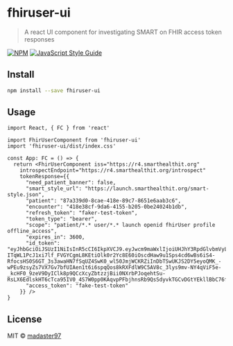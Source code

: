 # fhiruser-ui

> A react UI component for investigating SMART on FHIR access token responses

[![NPM](https://img.shields.io/npm/v/fhiruser-ui.svg)](https://www.npmjs.com/package/fhiruser-ui) [![JavaScript Style Guide](https://img.shields.io/badge/code_style-standard-brightgreen.svg)](https://standardjs.com)

## Install

```bash
npm install --save fhiruser-ui
```

## Usage

```tsx
import React, { FC } from 'react'

import FhirUserComponent from 'fhiruser-ui'
import 'fhiruser-ui/dist/index.css'

const App: FC = () => {
  return <FhirUserComponent iss="https://r4.smarthealthit.org"
    introspectEndpoint="https://r4.smarthealthit.org/introspect"
    tokenResponse={{
      "need_patient_banner": false,
      "smart_style_url": "https://launch.smarthealthit.org/smart-style.json",
      "patient": "87a339d0-8cae-418e-89c7-8651e6aab3c6",
      "encounter": "418e38cf-9da6-4155-b205-0be24024b1db",
      "refresh_token": "faker-test-token",
      "token_type": "bearer",
      "scope": "patient/*.* user/*.* launch openid fhirUser profile offline_access",
      "expires_in": 3600,
      "id_token": "eyJhbGciOiJSUzI1NiIsInR5cCI6IkpXVCJ9.eyJwcm9maWxlIjoiUHJhY3RpdGlvbmVyL2U0NDNhYzU4LThlY2UtNDM4NS04ZDU1LTc3NWMxYjhmM2EzNyIsImZoaXJVc2VyIjoiUHJhY3RpdGlvbmVyL2U0NDNhYzU4LThlY2UtNDM4NS04ZDU1LTc3NWMxYjhmM2EzNyIsImF1ZCI6IndoYXRldmVyIiwic3ViIjoiZjYzYzVlOWEwMGRkNDg3OGI3MzRlNjBlMGE2NDY3N2JjMjdiODE4ZDhhM2ZiOTgxM2FkMmYzNTIzNmRhZDJlYSIsImlzcyI6Imh0dHBzOi8vbGF1bmNoLnNtYXJ0aGVhbHRoaXQub3JnL3YvcjQvZmhpciIsImlhdCI6MTYzNzIwMjA3NSwiZXhwIjoxNjM3MjA1Njc1fQ.mdIck-ITqWL1PcJ1xi7lf_FVGYCgmL8KEtiOlk0r2Yc8E60iOscdHaw9u1Sps4cd6wBs6iS4-RfocsHS0S6GT_3s3awaHN7fSqUZ4SwK0_wl50JmjWCKRZiInDbTSwUKJS2DY5eyoQMK_-wPEu9zsyZs7VX7Gv7bfUIAen1t6i6spqQos8kRXFdlW9C5AV8c_3lys9mv-NY4qViF5e-_kcHF0_9zeV9DyIClk8p9QCcXcyZbtzzjBii0NXrbPJoqehtSu-RsLX6EdlskHT6cTca95IV0_4S7W0pp0KAqvpPFbjhnsRb9QsSdyvkTGCvDGtYEkllBbC76fT8h6MVT8g",
      "access_token": "fake-test-token"
    }} />
}
```

## License

MIT © [madaster97](https://github.com/madaster97)
